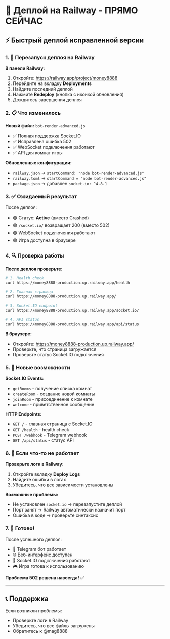 # 🚀 Деплой на Railway - ПРЯМО СЕЙЧАС

## ⚡ Быстрый деплой исправленной версии

### 1. 🔄 Перезапуск деплоя на Railway

**В панели Railway:**
1. Откройте: https://railway.app/project/money8888
2. Перейдите на вкладку **Deployments**
3. Найдите последний деплой
4. Нажмите **Redeploy** (кнопка с иконкой обновления)
5. Дождитесь завершения деплоя

### 2. 📋 Что изменилось

**Новый файл:** `bot-render-advanced.js`
- ✅ Полная поддержка Socket.IO
- ✅ Исправлена ошибка 502
- ✅ WebSocket подключения работают
- ✅ API для комнат игры

**Обновленные конфигурации:**
- `railway.json` → `startCommand: "node bot-render-advanced.js"`
- `railway.toml` → `startCommand = "node bot-render-advanced.js"`
- `package.json` → добавлен `socket.io: ^4.8.1`

### 3. ✅ Ожидаемый результат

После деплоя:
- 🟢 Статус: **Active** (вместо Crashed)
- 🟢 `/socket.io/` возвращает 200 (вместо 502)
- 🟢 WebSocket подключения работают
- 🟢 Игра доступна в браузере

### 4. 🔍 Проверка работы

**После деплоя проверьте:**

```bash
# 1. Health check
curl https://money8888-production.up.railway.app/health

# 2. Главная страница
curl https://money8888-production.up.railway.app/

# 3. Socket.IO endpoint
curl https://money8888-production.up.railway.app/socket.io/

# 4. API status
curl https://money8888-production.up.railway.app/api/status
```

**В браузере:**
- Откройте: https://money8888-production.up.railway.app/
- Проверьте, что страница загружается
- Проверьте статус Socket.IO подключения

### 5. 🎯 Новые возможности

**Socket.IO Events:**
- `getRooms` - получение списка комнат
- `createRoom` - создание новой комнаты  
- `joinRoom` - присоединение к комнате
- `welcome` - приветственное сообщение

**HTTP Endpoints:**
- `GET /` - главная страница с Socket.IO
- `GET /health` - health check
- `POST /webhook` - Telegram webhook
- `GET /api/status` - статус API

### 6. 🚨 Если что-то не работает

**Проверьте логи в Railway:**
1. Откройте вкладку **Deploy Logs**
2. Найдите ошибки в логах
3. Убедитесь, что все зависимости установлены

**Возможные проблемы:**
- Не установлен `socket.io` → перезапустите деплой
- Порт занят → Railway автоматически назначит порт
- Ошибка в коде → проверьте синтаксис

### 7. 🎉 Готово!

После успешного деплоя:
- 🤖 Telegram бот работает
- 🌐 Веб-интерфейс доступен
- 🔌 Socket.IO подключения работают
- 🎮 Игра готова к использованию

**Проблема 502 решена навсегда!** ✅

---

## 📞 Поддержка

Если возникли проблемы:
- Проверьте логи в Railway
- Убедитесь, что все файлы загружены
- Обратитесь к @mag8888
